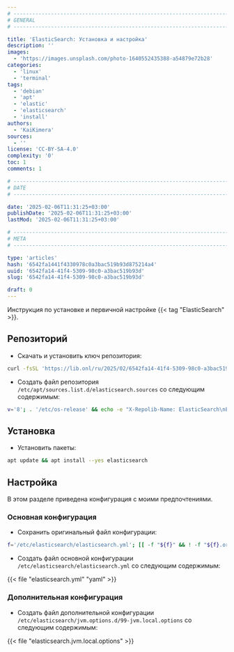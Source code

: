 ```yaml
---
# -------------------------------------------------------------------------------------------------------------------- #
# GENERAL
# -------------------------------------------------------------------------------------------------------------------- #

title: 'ElasticSearch: Установка и настройка'
description: ''
images:
  - 'https://images.unsplash.com/photo-1640552435388-a54879e72b28'
categories:
  - 'linux'
  - 'terminal'
tags:
  - 'debian'
  - 'apt'
  - 'elastic'
  - 'elasticsearch'
  - 'install'
authors:
  - 'KaiKimera'
sources:
  - ''
license: 'CC-BY-SA-4.0'
complexity: '0'
toc: 1
comments: 1

# -------------------------------------------------------------------------------------------------------------------- #
# DATE
# -------------------------------------------------------------------------------------------------------------------- #

date: '2025-02-06T11:31:25+03:00'
publishDate: '2025-02-06T11:31:25+03:00'
lastMod: '2025-02-06T11:31:25+03:00'

# -------------------------------------------------------------------------------------------------------------------- #
# META
# -------------------------------------------------------------------------------------------------------------------- #

type: 'articles'
hash: '6542fa1441f4330978c0a3bac519b93d875214a4'
uuid: '6542fa14-41f4-5309-98c0-a3bac519b93d'
slug: '6542fa14-41f4-5309-98c0-a3bac519b93d'

draft: 0
---
```


Инструкция по установке и первичной настройке {{< tag "ElasticSearch" >}}.

<!--more-->

## Репозиторий

- Скачать и установить ключ репозитория:

```bash
curl -fsSL 'https://lib.onl/ru/2025/02/6542fa14-41f4-5309-98c0-a3bac519b93d/elasticsearch.asc' | gpg --dearmor -o '/etc/apt/keyrings/elasticsearch.gpg'
```

- Создать файл репозитория `/etc/apt/sources.list.d/elasticsearch.sources` со следующим содержимым:

```bash
v='8'; . '/etc/os-release' && echo -e "X-Repolib-Name: ElasticSearch\nEnabled: yes\nTypes: deb\nURIs: https://artifacts.elastic.co/packages/${v}.x/apt\n#URIs: https://mirror.yandex.ru/mirrors/elastic/${v}\nSuites: stable\nComponents: main\nArchitectures: $( dpkg --print-architecture )\nSigned-By: /etc/apt/keyrings/elasticsearch.gpg\n" | tee '/etc/apt/sources.list.d/elasticsearch.sources' > '/dev/null'
```

## Установка

- Установить пакеты:

```bash
apt update && apt install --yes elasticsearch
```

## Настройка

В этом разделе приведена конфигурация с моими предпочтениями.

### Основная конфигурация

- Сохранить оригинальный файл конфигурации:

```bash
f='/etc/elasticsearch/elasticsearch.yml'; [[ -f "${f}" && ! -f "${f}.orig" ]] && mv "${f}" "${f}.orig"
```

- Создать файл основной конфигурации `/etc/elasticsearch/elasticsearch.yml` со следующим содержимым:

{{< file "elasticsearch.yml" "yaml" >}}

### Дополнительная конфигурация

- Создать файл дополнительной конфигурации `/etc/elasticsearch/jvm.options.d/99-jvm.local.options` со следующим содержимым:

{{< file "elasticsearch.jvm.local.options" >}}

